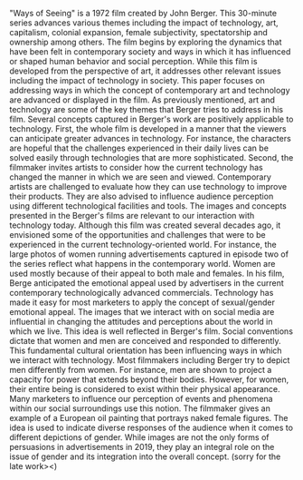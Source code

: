   
"Ways of Seeing" is a 1972 film created by John Berger. This 30-minute series advances various themes including the impact of technology, art, capitalism, colonial expansion, female subjectivity, spectatorship and ownership among others. The film begins by exploring the dynamics that have been felt in contemporary society and ways in which it has influenced or shaped human behavior and social perception. While this film is developed from the perspective of art, it addresses other relevant issues including the impact of technology in society. This paper focuses on addressing ways in which the concept of contemporary art and technology are advanced or displayed in the film. 
As previously mentioned, art and technology are some of the key themes that Berger tries to address in his film. Several concepts captured in Berger's work are positively applicable to technology. First, the whole film is developed in a manner that the viewers can anticipate greater advances in technology. For instance, the characters are hopeful that the challenges experienced in their daily lives can be solved easily through technologies that are more sophisticated. Second, the filmmaker invites artists to consider how the current technology has changed the manner in which we are seen and viewed. Contemporary artists are challenged to evaluate how they can use technology to improve their products. They are also advised to influence audience perception using different technological facilities and tools. 
The images and concepts presented in the Berger's films are relevant to our interaction with technology today. Although this film was created several decades ago, it envisioned some of the opportunities and challenges that were to be experienced in the current technology-oriented world. For instance, the large photos of women running advertisements captured in episode two of the series reflect what happens in the contemporary world. Women are used mostly because of their appeal to both male and females. In his film, Berge anticipated the emotional appeal used by advertisers in the current contemporary technologically advanced commercials. Technology has made it easy for most marketers to apply the concept of sexual/gender emotional appeal.
The images that we interact with on social media are influential in changing the attitudes and perceptions about the world in which we live. This idea is well reflected in Berger's film. Social conventions dictate that women and men are conceived and responded to differently. This fundamental cultural orientation has been influencing ways in which we interact with technology. Most filmmakers including Berger try to depict men differently from women. For instance, men are shown to project a capacity for power that extends beyond their bodies. However, for women, their entire being is considered to exist within their physical appearance. Many marketers to influence our perception of events and phenomena within our social surroundings use this notion. The filmmaker gives an example of a European oil painting that portrays naked female figures. The idea is used to indicate diverse responses of the audience when it comes to different depictions of gender. While images are not the only forms of persuasions in advertisements in 2019, they play an integral role on the issue of gender and its integration into the overall concept. 
 (sorry for the late work><)
